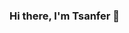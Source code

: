 ### Hi there, I'm Tsanfer 👋

<!--
**Tsanfer/Tsanfer** is a ✨ _special_ ✨ repository because its `README.md` (this file) appears on your GitHub profile.
![Twitter URL](https://img.shields.io/twitter/url?logo=twitter&style=flat-square&url=https%3A%2F%2Ftwitter.com%2Fa1124851454)
Here are some ideas to get you started:

- 🔭 I’m currently working on ...
- 🌱 I’m currently learning ...
- 👯 I’m looking to collaborate on ...
- 🤔 I’m looking for help with ...
- 💬 Ask me about ...
- 📫 How to reach me: ...
- 😄 Pronouns: ...
- ⚡ Fun fact: ...
-->
